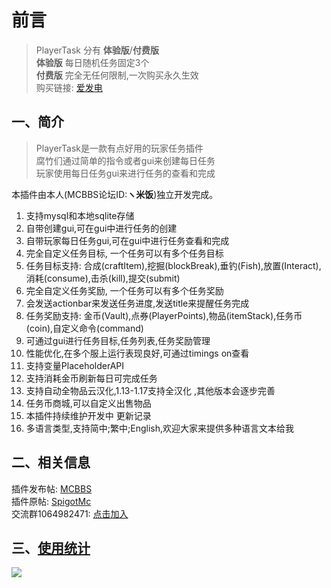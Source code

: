 # 前言
> PlayerTask 分有 **体验版**/**付费版**  
**体验版** 每日随机任务固定3个  
**付费版** 完全无任何限制,一次购买永久生效  
购买链接:  [爱发电](https://afdian.net/item?plan_id=0c87e5d4589811ecaaec52540025c377)

## 一、简介

> PlayerTask是一款有点好用的玩家任务插件  
腐竹们通过简单的指令或者gui来创建每日任务  
玩家使用每日任务gui来进行任务的查看和完成

本插件由本人(MCBBS论坛ID:**ヽ米饭**)独立开发完成。

1. 支持mysql和本地sqlite存储
2. 自带创建gui,可在gui中进行任务的创建
3. 自带玩家每日任务gui,可在gui中进行任务查看和完成
4. 完全自定义任务目标, 一个任务可以有多个任务目标
5. 任务目标支持: 合成(craftItem),挖掘(blockBreak),垂钓(Fish),放置(Interact),消耗(consume),击杀(kill),提交(submit)
6. 完全自定义任务奖励, 一个任务可以有多个任务奖励
7. 会发送actionbar来发送任务进度,发送title来提醒任务完成
7. 任务奖励支持: 金币(Vault),点券(PlayerPoints),物品(itemStack),任务币(coin),自定义命令(command)
8. 可通过gui进行任务目标,任务列表,任务奖励管理
8. 性能优化,在多个服上运行表现良好,可通过timings on查看
9. 支持变量PlaceholderAPI
10. 支持消耗金币刷新每日可完成任务
10. 支持自动全物品云汉化,1.13-1.17支持全汉化 ,其他版本会逐步完善
11. 任务币商城,可以自定义出售物品
10. 本插件持续维护开发中 更新记录
11. 多语言类型,支持简中;繁中;English,欢迎大家来提供多种语言文本给我

## 二、相关信息
插件发布帖: [MCBBS](https://www.mcbbs.net/thread-1084534-1-1.html)  
插件原帖: [SpigotMc](https://www.spigotmc.org/resources/96554/)  
交流群1064982471: [点击加入](https://jq.qq.com/?_wv=1027&k=5sxTf8u)  

## 三、[使用统计](https://bstats.org/plugin/bukkit/PlayerTask/8144)

![](https://bstats.org/signatures/bukkit/PlayerTask.svg)

